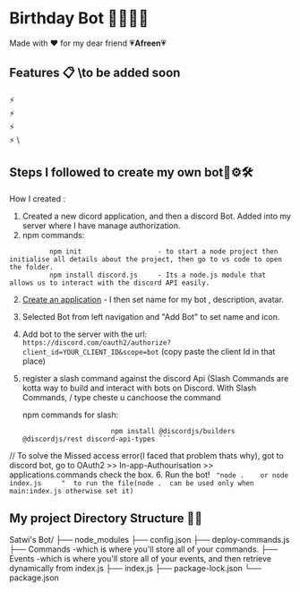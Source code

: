 # Birthday Bot 🎉✨🎆🎁

Made with ❤ for my dear friend 💗**Afreen**💗

## Features 📋   \\to be added soon
⚡️ \
⚡️ \
⚡️ \
⚡️ \


## Steps I followed to create my own bot🔌⚙🛠

How I created :
1. Created a  new dicord application, and then a discord Bot. Added into my server where I have manage authorization.
2. npm commands:
```
          npm init                   - to start a node project then initialise all details about the project, then go to vs code to open the folder.
          npm install discord.js     - Its a node.js module that allows us to interact with the discord API easily.
```
2. [Create an application](https://discord.com/developers/applications/) - I then  set name for my bot , description, avatar.

3. Selected Bot from left navigation and "Add Bot" to  set name and icon.

4. Add bot to the server with the url: `https://discord.com/oauth2/authorize?client_id=YOUR_CLIENT_ID&scope=bot`   (copy paste the client Id in that place)

5. register a slash command against the discord Api   (Slash Commands are kotta way to build and interact with bots on Discord. With Slash Commands,  / type cheste u canchoose the command

    npm commands for slash:
    ```
                          npm install @discordjs/builders @discordjs/rest discord-api-types ```
// To solve the Missed access error(I faced that problem thats why), got to discord bot, go to OAuth2 >>  In-app-Authourisation >> applications.commands check the box.
6. Run the bot!
       ``` "node .    or node index.js     "  to run the file(node .  can be used only when main:index.js otherwise set it)```

## My project Directory Structure 📄📑
Satwi's Bot/
├── node_modules
├── config.json
├── deploy-commands.js
├── Commands                                      -which is where you'll store all of your commands.
├── Events                                        -which is where you'll store all of your events, and then retrieve dynamically from index.js
├── index.js
├── package-lock.json
└── package.json


